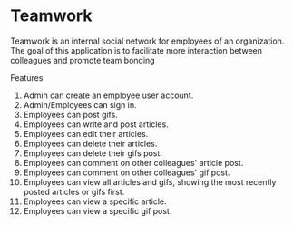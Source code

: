 # Teamwork
Teamwork is an internal social network for employees of an organization. The goal of this application is to facilitate more interaction between colleagues and promote team bonding

Features
1. Admin can create an employee user account.
2. Admin/Employees can sign in.
3. Employees can post gifs.
4. Employees can write and post articles.
5. Employees can edit their articles.
6. Employees can delete their articles.
7. Employees can delete their gifs post.
8. Employees can comment on other colleagues' article post.
9. Employees can comment on other colleagues' gif post.
10. Employees can view all articles and gifs, showing the most recently posted articles or gifs
first.
11. Employees can view a specific article.
12. Employees can view a specific gif post.
